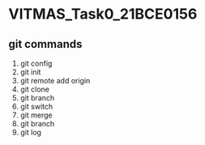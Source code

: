 # VITMAS_Task0_21BCE0156
## git commands
1. git config
2. git init
3. git remote add origin 
4. git clone
5. git branch 
6. git switch 
7. git merge 
8. git branch 
9. git log
